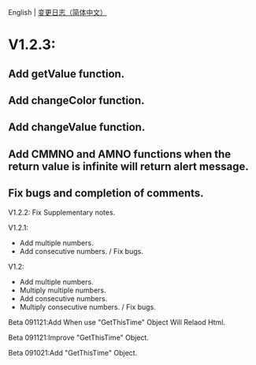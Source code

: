 English | [变更日志（简体中文）](./ChangeLogs_CN.md)

# V1.2.3:
## Add getValue function.
## Add changeColor function.
## Add changeValue function.
## Add CMMNO and AMNO functions when the return value is infinite will return alert message.
## Fix bugs and completion of comments.

V1.2.2:
Fix Supplementary notes.

 V1.2.1:
- Add multiple numbers.
- Add consecutive numbers.
/ Fix bugs.

V1.2:
+ Add multiple numbers.
+ Multiply multiple numbers.
+ Add consecutive numbers.
+ Multiply consecutive numbers.
/ Fix bugs.

Beta 091121:Add When use "GetThisTime" Object Will Relaod Html.

Beta 091121:Improve "GetThisTime" Object.

Beta 091021:Add "GetThisTime" Object.







